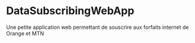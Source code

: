 # DataSubscribingWebApp
Une petite application web permettant de souscrire aux forfaits internet de Orange et MTN
